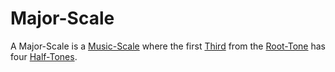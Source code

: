 # Major-Scale

A Major-Scale is a [Music-Scale](90000016.md) where the first [Third](90000030.md) from the [Root-Tone](90000027.md) has four [Half-Tones](90000024.md).